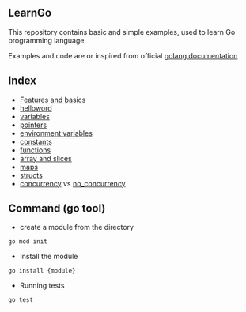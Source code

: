 LearnGo
---
This repository contains basic and simple examples, used to learn Go programming language.

Examples and code are or inspired from official [golang documentation](https://golang.org/doc/code.html)

## Index
* [Features and basics](features.md)
* [helloword](src/scripts/helloworld.go)
* [variables](src/scripts/variables.go)
* [pointers](src/scripts/pointers.go)
* [environment variables](src/scripts/env-vars.go)
* [constants](src/scripts/constants.go)
* [functions](src/scripts/functions.go)
* [array and slices](src/scripts/arrayAndSlices.go)
* [maps](src/scripts/maps.go)
* [structs](src/scripts/structs.go)
* [concurrency](src/scripts/concurrency.go) vs [no_concurrency](src/scripts/no_concurrency.go)

## Command (go tool)
* create a module from the directory
```
go mod init 
```
* Install the module
```
go install {module}
```
* Running tests
```
go test
```
